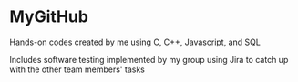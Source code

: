# MyGitHub
Hands-on codes created by me using C, C++, Javascript, and SQL

Includes software testing implemented by my group using Jira to catch up with the other team members' tasks

